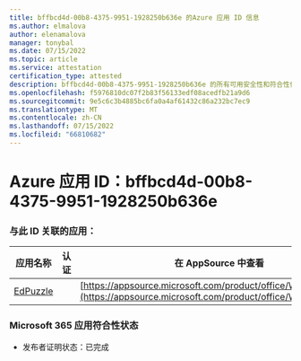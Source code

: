 ```yaml
---
title: bffbcd4d-00b8-4375-9951-1928250b636e 的Azure 应用 ID 信息
ms.author: elmalova
author: elenamalova
manager: tonybal
ms.date: 07/15/2022
ms.topic: article
ms.service: attestation
certification_type: attested
description: bffbcd4d-00b8-4375-9951-1928250b636e 的所有可用安全性和符合性信息。
ms.openlocfilehash: f5976810dc07f2b83f56133edf08acedfb21a9d6
ms.sourcegitcommit: 9e5c6c3b4885bc6fa0a4af61432c86a232bc7ec9
ms.translationtype: MT
ms.contentlocale: zh-CN
ms.lasthandoff: 07/15/2022
ms.locfileid: "66810682"
---
```

# <a name="azure-app-id-bffbcd4d-00b8-4375-9951-1928250b636e"></a>Azure 应用 ID：bffbcd4d-00b8-4375-9951-1928250b636e


### <a name="apps-associated-with-this-id"></a>与此 ID 关联的应用：
| **应用名称** | **认证** | **在 AppSource 中查看** |
|--------------|---------------|-----------------------|
| [EdPuzzle](../forward/WA200003736.md) |  | [https://appsource.microsoft.com/product/office/WA200003736](https://appsource.microsoft.com/product/office/WA200003736) |

### <a name="microsoft-365-app-compliance-status"></a>Microsoft 365 应用符合性状态
- 发布者证明状态：已完成
